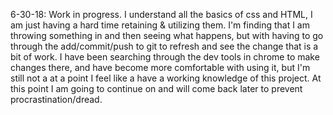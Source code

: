 6-30-18: Work in progress. I understand all the basics of css and HTML, I am just having a hard time retaining & utilizing them. I'm finding that I am throwing something in and then seeing what happens, but with having to go through the add/commit/push to git to refresh and see the change that is a bit of work. I have been searching through the dev tools in chrome to make changes there, and have become more comfortable with using it, but I'm still not a at a point I feel like a have a working knowledge of this project. At this point I am going to continue on and will come back later to prevent procrastination/dread.